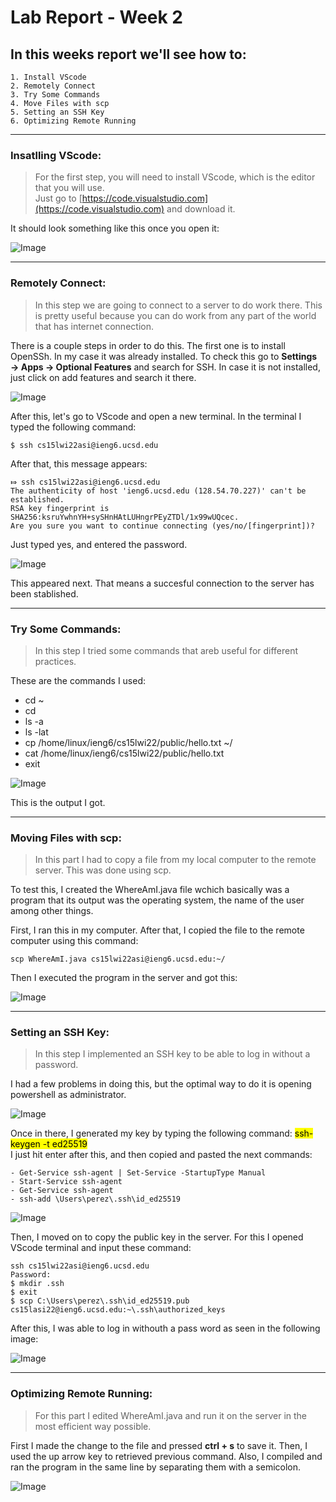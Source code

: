 # **Lab Report - Week 2**

## In this weeks report we'll see how to:

```
1. Install VScode
2. Remotely Connect
3. Try Some Commands
4. Move Files with scp
5. Setting an SSH Key
6. Optimizing Remote Running
``` 
---
### Insatlling VScode:
>For the first step, you will need to install VScode, which is the editor that you will use.  
Just go to [https://code.visualstudio.com](https://code.visualstudio.com) and download it.

It should look something like this once you open it:

![Image](Get_Started.png)

 ---
### Remotely Connect:  
  
>In this step we are going to connect to a server to do 
work there. This is pretty useful because you can do work from any part of the world that has internet connection.  

There is a couple steps in order to do this. The first one is to install OpenSSh. In my case it was already installed. To check this go to **Settings → Apps → Optional Features** and search for SSH. 
In case it is not installed, just click on add features and search it there.

![Image](ssh.png)

After this, let's go to VScode and open a new terminal. In the terminal I typed the following command:


    $ ssh cs15lwi22asi@ieng6.ucsd.edu

After that, this message appears:

    ⤇ ssh cs15lwi22asi@ieng6.ucsd.edu
    The authenticity of host 'ieng6.ucsd.edu (128.54.70.227)' can't be established.
    RSA key fingerprint is SHA256:ksruYwhnYH+sySHnHAtLUHngrPEyZTDl/1x99wUQcec.
    Are you sure you want to continue connecting (yes/no/[fingerprint])? 
Just typed yes, and entered the password. 

 ![Image](loged_in.png)

This appeared next. That means a succesful connection to the server has been stablished.

---
### Try Some Commands:
> In this step I tried some commands that areb useful for different practices.

These are the commands I used:

* cd ~
* cd
* ls -a
* ls -lat
* cp /home/linux/ieng6/cs15lwi22/public/hello.txt ~/
* cat /home/linux/ieng6/cs15lwi22/public/hello.txt
* exit

 ![Image](commands.png)
 
 This is the output I got.

 ---

### Moving Files with scp:
> In this part I had to copy a file from my local computer to the remote server. This was done using scp.

To test this, I created the WhereAmI.java file wchich basically was a program that its output was the operating system, the name of the user among other things.

First, I ran this in my computer. After that, I copied the file to the remote computer using this command:

    scp WhereAmI.java cs15lwi22asi@ieng6.ucsd.edu:~/
 Then I executed the program in the server and got this:

 ![Image](whereami.png)

 ---

### Setting an SSH Key:
 > In this step I implemented an SSH key to be able to log in without a password.

 I had a few problems in doing this, but the optimal way to do it is opening powershell as administrator. 

 ![Image](powershell.png)
 
 Once in there, I generated my key by typing the following command: <mark>ssh-keygen -t ed25519</mark>  
 I just hit enter after this, and then copied and pasted the next commands:

    - Get-Service ssh-agent | Set-Service -StartupType Manual
    - Start-Service ssh-agent
    - Get-Service ssh-agent
    - ssh-add \Users\perez\.ssh\id_ed25519

![Image](powerssh.png)

Then, I moved on to copy the public key in the server. For this I opened VScode terminal and input these command:

    ssh cs15lwi22asi@ieng6.ucsd.edu
    Password:
    $ mkdir .ssh
    $ exit
    $ scp C:\Users\perez\.ssh\id_ed25519.pub cs15lasi22@ieng6.ucsd.edu:~\.ssh\authorized_keys


After this, I was able to log in withouth a pass word as seen in the following image:

 ![Image](loged.png)

 ---

### Optimizing Remote Running:
 >For this part I edited WhereAmI.java and run it on the server in the most efficient way possible.

First I made the change to the file and pressed **ctrl + s** to save it. Then, I used the up arrow key to retrieved previous command. Also, I compiled and ran the program in the same line by separating them with a semicolon.

![Image](last.png)





